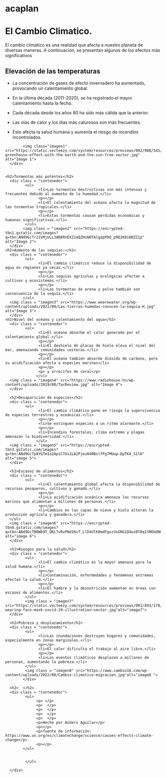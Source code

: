 # acaplan
<!DOCTYPE html>
<html>
<head>
    <title>aclapan</title>  
    <link rel="stylesheet" href="style.css"> 
</head>

<body>
    <h1>El Cambio Climatico.</h1>
    <p>El cambio climático es una realidad que afecta a nuestro planeta de diversas maneras. A continuación, se presentan algunos de los efectos más significativos</p>
    <h2>Elevación de las temperaturas</h2>
      <div class = "contenedor">  
            <ul>
                  <li>La concentración de gases de efecto invernadero ha aumentado, provocando un calentamiento global. </li>
                  <p></p>
                  <li>En la última década (2011-2020), se ha registrado el mayor calentamiento hasta la fecha.</li>
                  <p></p>
                  <li>Cada década desde los años 80 ha sido más cálida que la anterior.</li>
                  <p></p>
                  <li>Las olas de calor y los días más calurosos son más frecuentes.</li>
                  <p></p>
                  <li>Esto afecta la salud humana y aumenta el riesgo de incendios incontrolados.</li>  
            </ul>

            <img class="imagen1" src="https://static.vecteezy.com/system/resources/previews/002/988/545/original/the-greenhouse-effect-with-the-earth-and-the-sun-free-vector.jpg" alt="Image 1">
      </div>
           

    <h2>Tormentas más potentes</h2>
      <div class = "contenedor">
             <ul>
                   <li>Las tormentas destructivas son más intensas y frecuentes debido al aumento de la humedad.</li>
                   <p></p>
                   <li>El calentamiento del océano afecta la magnitud de las tormentas tropicales.</li>
                   <p></p>
                   <li>Estas tormentas causan pérdidas económicas y humanas significativas.</li>
             </ul>
            <img class = "imagen2" src="https://encrypted-tbn1.gstatic.com/images?q=tbn:ANd9GcTr22xMjULL3AB8RnEXZ1aQZHsN0TAlgapPbQ_p9Q2K8iODZZ1p" alt="Image 2">
      </div>
    <h2>Aumento de las sequías:</h2> 
      <div class = "contenedor">
             <ul>
                   <li>El cambio climático reduce la disponibilidad de agua en regiones ya secas.</li>
                   <p></p>
                   <li>Las sequías agrícolas y ecológicas afectan a cultivos y ecosistemas.</li>
                   <p></p>
                   <li>Las tormentas de arena y polvo también son consecuencia de la sequía.</li>
            </ul>
      <img class = "imagen3" src="https://www.wearewater.org/wp-content/uploads/2022/09/Las-tierras-humedas-conocen-la-sequia-H.jpg" alt="Image 3">
      </div>
    <h2>Nivel del océano y calentamiento del agua</h2> 
      <div class = "contenedor">
             <ul>
                   <li>El océano absorbe el calor generado por el calentamiento global.</li>
                   <p></p>
                   <li>El deshielo de placas de hielo eleva el nivel del mar, amenazando comunidades costeras.</li>
                   <p></p>
                   <li>El océano también absorbe dióxido de carbono, pero su acidificación afecta a especies marinas</li>
                   <p></p>
                   <p> y arrecifes de coral</p>
                  </ul>
      <img class = "imagen4" src="https://www.radiohouse.hn/wp-content/uploads/2019/08/TacReview.jpg" alt="Image 4">
      </div>

      <h2>Desaparición de especies</h2>
      <div class = "contenedor">
             <ul>
                   <li>El cambio climático pone en riesgo la supervivencia de especies terrestres y oceánicas.</li>
                   <p></p>
                   <li>Se extinguen especies a un ritmo alarmante.</li>
                   <p></p>
                   <li>Incendios forestales, clima extremo y plagas amenazan la biodiversidad.</li>
                  </ul>
      <img class = "imagen5" src="https://encrypted-tbn3.gstatic.com/images?q=tbn:ANd9GcTpAYGTm1a2ApiC7Us1LA2PjeuH40BslfPg7MUwp-DpTK4_S1lH" alt="image 5">
      </div>

      <h2>Escasez de alimentos</h2>
      <div class = "contenedor">
             <ul>
                   <li>El calentamiento global afecta la disponibilidad de recursos pesqueros, cultivos y ganado.</li>
                   <p></p>
                   <li>La acidificación oceánica amenaza los recursos marinos que alimentan a millones de personas.</li>
                   <p></p>
                   <li>Cambios en las capas de nieve y hielo alteran la producción agrícola y ganadera.</li>
      </ul>
      <img class = "imagen6" src="https://encrypted-tbn0.gstatic.com/images?q=tbn:ANd9GcTBOWb9T_QKL7vRvPNd1KvT_LlD4UlK8mdFgxzUxGNG1DXwz0T0qItMOUdNUALAZFeltJM&usqp=CAU" alt="image 6">
      </div>

      <h2>Riesgos para la salud</h2>
      <div class = "contenedor">
             <ul>
                   <li>El cambio climático es la mayor amenaza para la salud humana.</li>
                   <p></p>
                   <li>Contaminación, enfermedades y fenómenos extremos afectan la salud.</li>
                   <p></p>
                   <li>El hambre y la desnutrición aumentan en áreas con escasez de alimentos.</li>
             </ul>
             <img class = "imagen7" src="https://static.vecteezy.com/system/resources/previews/001/893/178/non_2x/people-wearing-face-mask-covid-19-illustration-vector.jpg"alt="image7">
      </div>

      <h2>Pobreza y desplazamiento</h2>
      <div class = "contenedor">
             <ul>
                   <li>Las inundaciones destruyen hogares y comunidades, especialmente en zonas marginales.</li>
                   <p></p>
                   <li>El calor dificulta el trabajo al aire libre.</li>
                   <p></p>
                   <li>Los eventos climáticos desplazan a millones de personas, aumentando la pobreza.</li>
             </ul>
             <img class = "imagen8" src="https://www.cambio16.com/wp-content/uploads/2022/08/Cambio-climatico-migracion.jpg"alt="image8 ">
            </div>

      <h2>  </h2>
      <div class = "contenedor">
             <ul>
                  <p> </p>
                  <p>  </p>
                  <p>  </p>
                  <p>  </p>
                  <p>  </p>
                  <p>Hecho por Anders Aguilar</p>
                  <p></p>
                  <p>fuente de información: https://www.un.org/es/climatechange/science/causes-effects-climate-change</p>
                  <p></p>
            </ul>


             </ul>

      </div>



</body>
</html>
